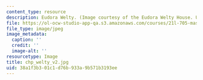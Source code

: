 ```yaml
---
content_type: resource
description: Eudora Welty. (Image courtesy of the Eudora Welty House. Used with permission.)
file: https://ol-ocw-studio-app-qa.s3.amazonaws.com/courses/21l-705-masterworks-in-american-short-fiction-fall-2005/38a1f3b301c1d76b933a9b571b3193ee_chp_welty_v2.jpg
file_type: image/jpeg
image_metadata:
  caption: ''
  credit: ''
  image-alt: ''
resourcetype: Image
title: chp_welty_v2.jpg
uid: 38a1f3b3-01c1-d76b-933a-9b571b3193ee
---
```

